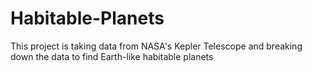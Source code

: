 # Habitable-Planets
This project is taking data from NASA's Kepler Telescope and breaking down the data to find Earth-like habitable planets
